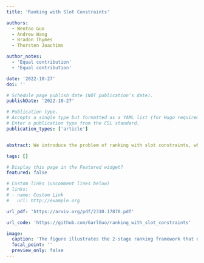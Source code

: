 ```yaml
---
title: 'Ranking with Slot Constraints'

authors:
  - Wentao Guo
  - Andrew Wang
  - Bradon Thymes
  - Thorsten Joachims

author_notes:
  - 'Equal contribution'
  - 'Equal contribution'

date: '2022-10-27'
doi: ''

# Schedule page publish date (NOT publication's date).
publishDate: '2022-10-27'

# Publication type.
# Accepts a single type but formatted as a YAML list (for Hugo requirements).
# Enter a publication type from the CSL standard.
publication_types: ['article']


abstract: We introduce the problem of ranking with slot constraints, which can be used to model a wide range of application problems -- from college admission with limited slots for different majors, to composing a stratified cohort of eligible participants in a medical trial. We show that the conventional Probability Ranking Principle (PRP) can be highly sub-optimal for slot-constrained ranking problems, and we devise a new ranking algorithm, called MatchRank. The goal of MatchRank is to produce rankings that maximize the number of filled slots if candidates are evaluated by a human decision maker in the order of the ranking. In this way, MatchRank generalizes the PRP, and it subsumes the PRP as a special case when there are no slot constraints. Our theoretical analysis shows that MatchRank has a strong approximation guarantee without any independence assumptions between slots or candidates. Furthermore, we show how MatchRank can be implemented efficiently. Beyond the theoretical guarantees, empirical evaluations show that MatchRank can provide substantial improvements over a range of synthetic and real-world tasks.

tags: []

# Display this page in the Featured widget?
featured: false

# Custom links (uncomment lines below)
# links:
# - name: Custom Link
#   url: http://example.org

url_pdf: 'https://arxiv.org/pdf/2310.17870.pdf'

url_code: 'https://github.com/GarlGuo/ranking_with_slot_constraints'

image:
  caption: 'The figure illustrates the 2-stage ranking framework that our paper considers.'
  focal_point: ''
  preview_only: false
---
```

